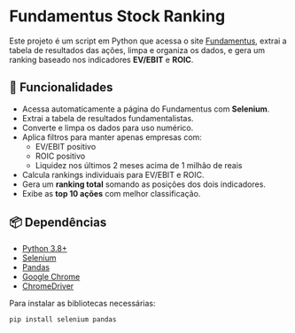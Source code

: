 # Fundamentus Stock Ranking

Este projeto é um script em Python que acessa o site [Fundamentus](https://www.fundamentus.com.br/resultado.php), extrai a tabela de resultados das ações, limpa e organiza os dados, e gera um ranking baseado nos indicadores **EV/EBIT** e **ROIC**.

## 🚀 Funcionalidades
- Acessa automaticamente a página do Fundamentus com **Selenium**.
- Extrai a tabela de resultados fundamentalistas.
- Converte e limpa os dados para uso numérico.
- Aplica filtros para manter apenas empresas com:
  - EV/EBIT positivo
  - ROIC positivo
  - Liquidez nos últimos 2 meses acima de 1 milhão de reais
- Calcula rankings individuais para EV/EBIT e ROIC.
- Gera um **ranking total** somando as posições dos dois indicadores.
- Exibe as **top 10 ações** com melhor classificação.

## 📦 Dependências
- [Python 3.8+](https://www.python.org/)
- [Selenium](https://pypi.org/project/selenium/)
- [Pandas](https://pypi.org/project/pandas/)
- [Google Chrome](https://www.google.com/chrome/)
- [ChromeDriver](https://googlechromelabs.github.io/chrome-for-testing/)

Para instalar as bibliotecas necessárias:
```bash
pip install selenium pandas
